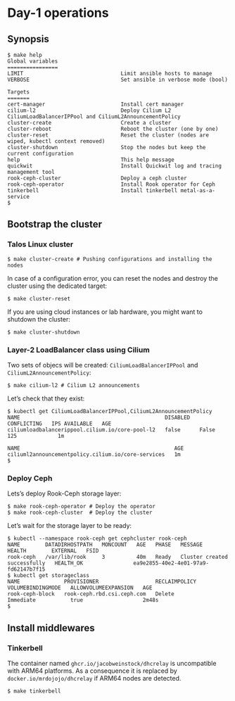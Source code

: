 # Day-1 operations

## Synopsis

```console
$ make help
Global variables
================
LIMIT                               Limit ansible hosts to manage
VERBOSE                             Set ansible in verbose mode (bool)

Targets
=======
cert-manager                        Install cert manager
cilium-l2                           Deploy Cilium L2 CiliumLoadBalancerIPPool and CiliumL2AnnouncementPolicy
cluster-create                      Create a cluster
cluster-reboot                      Reboot the cluster (one by one)
cluster-reset                       Reset the cluster (nodes are wiped, kubectl context removed)
cluster-shutdown                    Stop the nodes but keep the current configuration
help                                This help message
quickwit                            Install Quickwit log and tracing management tool
rook-ceph-cluster                   Deploy a ceph cluster
rook-ceph-operator                  Install Rook operator for Ceph
tinkerbell                          Install tinkerbell metal-as-a-service
$
```

## Bootstrap the cluster

### Talos Linux cluster

```console
$ make cluster-create # Pushing configurations and installing the nodes
```

In case of a configuration error, you can reset the nodes and destroy the cluster using the dedicated target:

```console
$ make cluster-reset
```

If you are using cloud instances or lab hardware, you might want to shutdown the cluster:

```console
$ make cluster-shutdown
```

### Layer-2 LoadBalancer class using Cilium

Two sets of objecs will be created: `CiliumLoadBalancerIPPool` and `CiliumL2AnnouncementPolicy`:

```console
$ make cilium-l2 # Cilium L2 announcements
```

Let’s check that they exist:

```console
$ kubectl get CiliumLoadBalancerIPPool,CiliumL2AnnouncementPolicy
NAME                                              DISABLED   CONFLICTING   IPS AVAILABLE   AGE
ciliumloadbalancerippool.cilium.io/core-pool-l2   false      False         125             1m

NAME                                                 AGE
ciliuml2announcementpolicy.cilium.io/core-services   1m
$
```

### Deploy Ceph

Lets’s deploy Rook-Ceph storage layer:

```console
$ make rook-ceph-operator # Deploy the operator
$ make rook-ceph-cluster  # Deploy the cluster
```

Let’s wait for the storage layer to be ready:

```console
$ kubectl --namespace rook-ceph get cephcluster rook-ceph
NAME        DATADIRHOSTPATH   MONCOUNT   AGE   PHASE   MESSAGE                        HEALTH        EXTERNAL   FSID
rook-ceph   /var/lib/rook     3          40m   Ready   Cluster created successfully   HEALTH_OK                ea9e2855-40e2-4e01-97a9-fd62147b7f15
$ kubectl get storageclass
NAME              PROVISIONER                  RECLAIMPOLICY   VOLUMEBINDINGMODE   ALLOWVOLUMEEXPANSION   AGE
rook-ceph-block   rook-ceph.rbd.csi.ceph.com   Delete          Immediate           true                   2m48s
$
```

## Install middlewares

### Tinkerbell

The container named `ghcr.io/jacobweinstock/dhcrelay` is uncompatible with ARM64 platforms. As a consequence it is replaced by `docker.io/mrdojojo/dhcrelay` if ARM64 nodes are detected.

```console
$ make tinkerbell
```

